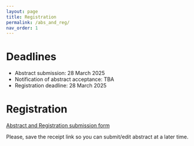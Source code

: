 ```yaml
---
layout: page
title: Registration
permalink: /abs_and_reg/
nav_order: 1
---
```



# Deadlines

* Abstract submission: 28 March 2025
* Notification of abstract acceptance: TBA
* Registration deadline: 28 March 2025


# Registration

[Abstract and Registration submission form](https://forms.office.com/e/Z6Mr44zVRG)

Please, save the receipt link so you can submit/edit abstract at a later time.
